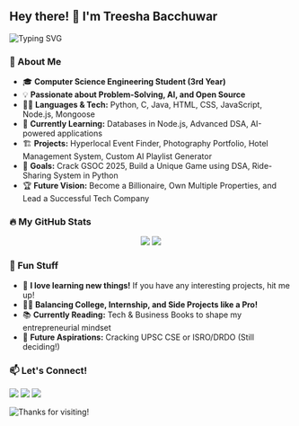 ## Hey there! 👋 I'm Treesha Bacchuwar 

![Typing SVG](https://readme-typing-svg.demolab.com?font=Fira+Code&weight=500&size=22&pause=1000&color=FF5733&width=550&lines=Passionate+Coder+%7C+Aspiring+Tech+Leader;Open+Source+Contributor+%7C+AI+Enthusiast;Building+Innovative+Projects+%7C+Lifelong+Learner)

### 🚀 About Me
- 🎓 **Computer Science Engineering Student (3rd Year)**
- 💡 **Passionate about Problem-Solving, AI, and Open Source**
- 👨‍💻 **Languages & Tech:** Python, C, Java, HTML, CSS, JavaScript, Node.js, Mongoose
- 🌱 **Currently Learning:** Databases in Node.js, Advanced DSA, AI-powered applications
- 🏗️ **Projects:** Hyperlocal Event Finder, Photography Portfolio, Hotel Management System, Custom AI Playlist Generator
- 🎯 **Goals:** Crack GSOC 2025, Build a Unique Game using DSA, Ride-Sharing System in Python
- 🏆 **Future Vision:** Become a Billionaire, Own Multiple Properties, and Lead a Successful Tech Company

### 🔥 My GitHub Stats
<p align="center">
  <img src="https://github-readme-streak-stats.herokuapp.com/?user=your-github-username&theme=radical&hide_border=true"/>
  <img src="https://github-readme-stats.vercel.app/api?username=your-github-username&show_icons=true&theme=radical"/>
</p>

### 🌟 Fun Stuff
- 🧠 **I love learning new things!** If you have any interesting projects, hit me up!
- 🏋️‍♂️ **Balancing College, Internship, and Side Projects like a Pro!**
- 📚 **Currently Reading:** Tech & Business Books to shape my entrepreneurial mindset
- 🚀 **Future Aspirations:** Cracking UPSC CSE or ISRO/DRDO (Still deciding!)

### 📫 Let's Connect!
<p align="left">
  <a href="https://www.linkedin.com/in/your-linkedin/" target="_blank"><img src="https://img.shields.io/badge/LinkedIn-%230077B5.svg?&style=for-the-badge&logo=linkedin&logoColor=white" /></a>
  <a href="mailto:your.email@example.com" target="_blank"><img src="https://img.shields.io/badge/Email-D14836?style=for-the-badge&logo=gmail&logoColor=white" /></a>
  <a href="https://twitter.com/yourtwitter" target="_blank"><img src="https://img.shields.io/badge/Twitter-%231DA1F2.svg?&style=for-the-badge&logo=twitter&logoColor=white" /></a>
</p>

![Thanks for visiting!](https://media.giphy.com/media/hvRJCLFzcasrR4ia7z/giphy.gif)
